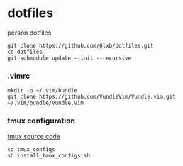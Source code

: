 # dotfiles
person dotfiles
```
git clone https://github.com/0lxb/dotfiles.git
cd dotfiles
git submodule update --init --recursive
```

### .vimrc
```
mkdir -p ~/.vim/bundle
git clone https://github.com/VundleVim/Vundle.vim.git ~/.vim/bundle/Vundle.vim
```

### tmux configuration
[tmux source code](https://fossies.org/linux/misc/tmux-3.1b.tar.gz)
```
cd tmux_configs
sh install_tmux_configs.sh
```
